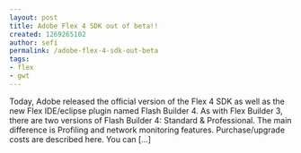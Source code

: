 ```yaml
---
layout: post
title: Adobe Flex 4 SDK out of beta!!
created: 1269265102
author: sefi
permalink: /adobe-flex-4-sdk-out-beta
tags:
- flex
- gwt
---
```

Today, Adobe released the official version of the Flex 4 SDK as well as the new Flex IDE/eclipse plugin named Flash Builder 4. As with Flex Builder 3, there are two versions of Flash Builder 4: Standard & Professional. The main difference is Profiling and network monitoring features. Purchase/upgrade costs are described here. You can [...]<img alt="" border="0" src="http://stats.wordpress.com/b.gif?host=flexblackbelt.wordpress.com&blog=5633522&post=260&subd=flexblackbelt&ref=&feed=1" width="1" height="1" />
